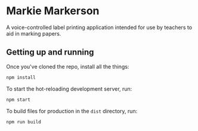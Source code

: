 
# Markie Markerson

A voice-controlled label printing application intended for use by teachers to aid in marking papers.

## Getting up and running

Once you've cloned the repo, install all the things:

```sh
npm install
```

To start the hot-reloading development server, run:

```sh
npm start
```

To build files for production in the `dist` directory, run:

```sh
npm run build
```